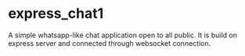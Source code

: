 # express_chat1

A simple whatsapp-like chat application open to all public. It is build on express server and connected through websocket connection.
